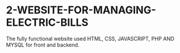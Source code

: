 # 2-WEBSITE-FOR-MANAGING-ELECTRIC-BILLS
The fully functional website used HTML, CSS, JAVASCRIPT, PHP AND MYSQL for front and backend.
